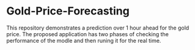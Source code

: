 # Gold-Price-Forecasting
This repository demonstrates a prediction over 1 hour ahead for the gold price. The proposed application has two phases of checking the performance of the modle and then runing it for the real time.

